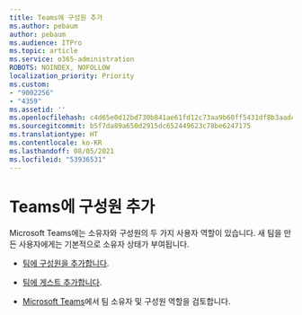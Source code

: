 ```yaml
---
title: Teams에 구성원 추가
ms.author: pebaum
author: pebaum
ms.audience: ITPro
ms.topic: article
ms.service: o365-administration
ROBOTS: NOINDEX, NOFOLLOW
localization_priority: Priority
ms.custom:
- "9002256"
- "4359"
ms.assetid: ''
ms.openlocfilehash: c4d65e0d12bd730b841ae61fd12c73aa9b60ff5431df8b3aadc9c5cead6d71f6
ms.sourcegitcommit: b5f7da89a650d2915dc652449623c78be6247175
ms.translationtype: HT
ms.contentlocale: ko-KR
ms.lasthandoff: 08/05/2021
ms.locfileid: "53936531"
---
```

# <a name="add-a-member-to-teams"></a>Teams에 구성원 추가

Microsoft Teams에는 소유자와 구성원의 두 가지 사용자 역할이 있습니다. 새 팀을 만든 사용자에게는 기본적으로 소유자 상태가 부여됩니다.

- [팀에 구성원을 추가합니다](https://support.office.com/article/add-members-to-a-team-in-teams-aff2249d-b456-4bc3-81e7-52327b6b38e9).

- [팀에 게스트 추가합니다](https://support.office.com/article/Add-guests-to-a-team-in-Teams-fccb4fa6-f864-4508-bdde-256e7384a14f).

- [Microsoft Teams](https://docs.microsoft.com/microsoftteams/assign-roles-permissions)에서 팀 소유자 및 구성원 역할을 검토합니다.

